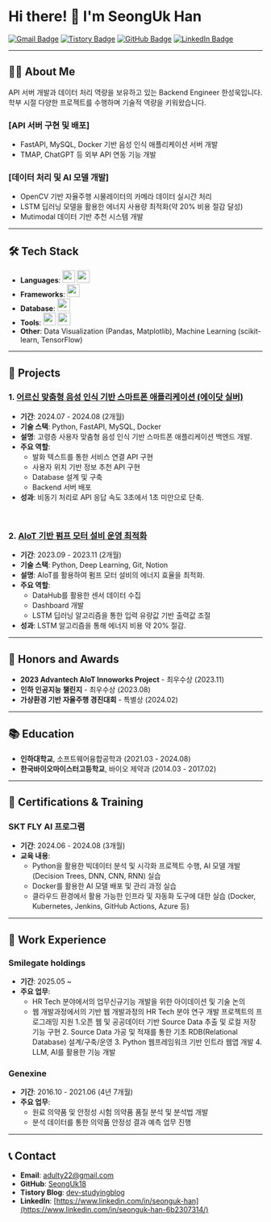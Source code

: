 # Hi there! 👋 I'm SeongUk Han

[![Gmail Badge](https://img.shields.io/badge/Gmail-EA4335.svg?&style=for-the-badge&logo=Gmail&logoColor=white)](mailto:adulty22@gmail.com)
[![Tistory Badge](https://img.shields.io/badge/Tistory-000000.svg?&style=for-the-badge&logo=Tistory&logoColor=white)](https://dev-studyingblog.tistory.com/)
[![GitHub Badge](https://img.shields.io/badge/GitHub-181717.svg?&style=for-the-badge&logo=GitHub&logoColor=white)](https://github.com/SeongUk18)
[![LinkedIn Badge](https://img.shields.io/badge/LinkedIn-0077B5?style=for-the-badge&logo=LinkedIn&logoColor=white)](https://www.linkedin.com/in/seonguk-han-6b2307314/)

---

## 👨‍💻 About Me

API 서버 개발과 데이터 처리 역량을 보유하고 있는 Backend Engineer 한성욱입니다.
학부 시절 다양한 프로젝트를 수행하며 기술적 역량을 키워왔습니다.

### **[API 서버 구현 및 배포]**
- FastAPI, MySQL, Docker 기반 음성 인식 애플리케이션 서버 개발
- TMAP, ChatGPT 등 외부 API 연동 기능 개발
### **[데이터 처리 및 AI 모델 개발]**
- OpenCV 기반 자율주행 시물레이터의 카메라 데이터 실시간 처리
- LSTM 딥러닝 모델을 활용한 에너지 사용량 최적화(약 20% 비용 절감 달성)
- Mutimodal 데이터 기반 추천 시스템 개발


---

## 🛠️ Tech Stack

- **Languages**: <img src="https://img.shields.io/badge/Python-3776AB?style=flat-square&logo=python&logoColor=white" height="25"/> <img src="https://img.shields.io/badge/SQL-336791?style=flat-square&logo=MySQL&logoColor=white" height="25"/>
- **Frameworks**: <img src="https://img.shields.io/badge/FastAPI-009688?style=flat-square&logo=fastapi&logoColor=white" height="25"/>
- **Database**: <img src="https://img.shields.io/badge/MySQL-00758F?style=flat-square&logo=mysql&logoColor=white" height="25"/>
- **Tools**: <img src="https://img.shields.io/badge/Docker-2496ED?style=flat-square&logo=docker&logoColor=white" height="25"/> <img src="https://img.shields.io/badge/Git-F05032?style=flat-square&logo=git&logoColor=white" height="25"/>
- **Other**: Data Visualization (Pandas, Matplotlib), Machine Learning (scikit-learn, TensorFlow)

---

## 🚀 Projects

### 1. [어르신 맞춤형 음성 인식 기반 스마트폰 애플리케이션 (에이닷 실버)](https://github.com/SKT-FLY/bbd-be)
- **기간**: 2024.07 - 2024.08 (2개월)
- **기술 스택**: Python, FastAPI, MySQL, Docker  
- **설명**: 고령층 사용자 맞춤형 음성 인식 기반 스마트폰 애플리케이션 백엔드 개발.
- **주요 역할**:
  - 발화 텍스트를 통한 서비스 연결 API 구현
  - 사용자 위치 기반 정보 추천 API 구현
  - Database 설계 및 구축
  - Backend 서버 배포
- **성과**: 비동기 처리로 API 응답 속도 3초에서 1초 미만으로 단축.
<br>


### 2. [AIoT 기반 펌프 모터 설비 운영 최적화](https://github.com/AIOT-25)
- **기간**: 2023.09 - 2023.11 (2개월)
- **기술 스택**: Python, Deep Learning, Git, Notion
- **설명**: AIoT를 활용하여 펌프 모터 설비의 에너지 효율을 최적화.
- **주요 역할**:
  - DataHub를 활용한 센서 데이터 수집
  - Dashboard 개발
  - LSTM 딥러닝 알고리즘을 통한 입력 유량값 기반 출력값 조절
- **성과**: LSTM 알고리즘을 통해 에너지 비용 약 20% 절감.

---

## 🏅 Honors and Awards

- **2023 Advantech AIoT Innoworks Project** - 최우수상 (2023.11)
- **인하 인공지능 챌린지** - 최우수상 (2023.08)
- **가상환경 기반 자율주행 경진대회** - 특별상 (2024.02)

---

## 📚 Education

- **인하대학교**, 소프트웨어융합공학과 (2021.03 - 2024.08)
- **한국바이오마이스터고등학교**, 바이오 제약과 (2014.03 - 2017.02)

---

## 📜 Certifications & Training

### SKT FLY AI 프로그램
- **기간**: 2024.06 - 2024.08 (3개월)
- **교육 내용**:
  - Python을 활용한 빅데이터 분석 및 시각화 프로젝트 수행, AI 모델 개발(Decision Trees, DNN, CNN, RNN) 실습
  - Docker를 활용한 AI 모델 배포 및 관리 과정 실습
  - 클라우드 환경에서 활용 가능한 인프라 및 자동화 도구에 대한 실습 (Docker, Kubernetes, Jenkins, GitHub Actions, Azure 등)

---

## 💼 Work Experience

### Smilegate holdings
- **기간**: 2025.05 ~
- **주요 업무**:
  - HR Tech 분야에서의 업무신규기능 개발을 위한 아이데이션 및 기술 논의
  - 웹 개발과정에서의 기반 웹 개발과정의 HR Tech 분야 연구 개발 프로젝트의 프로그래밍 지원
    1.오픈 웹 및 공공데이터 기반 Source Data 추출 및 로컬 저장 기능 구현
    2. Source Data 가공 및 적재를 통한 기초 RDB(Relational Database) 설계/구축/운영
    3. Python 웹프레임워크 기반 인트라 웹앱 개발
    4. LLM, AI를 활용한 기능 개발

### Genexine
- **기간**: 2016.10 - 2021.06 (4년 7개월)
- **주요 업무**:
  - 원료 의약품 및 안정성 시험 의약품 품질 분석 및 분석법 개발
  - 분석 데이터를 통한 의약품 안정성 결과 예측 업무 진행

---

## 📞 Contact

- **Email**: [adulty22@gmail.com](mailto:adulty22@gmail.com)
- **GitHub**: [SeongUk18](https://github.com/SeongUk18)
- **Tistory Blog**: [dev-studyingblog](https://dev-studyingblog.tistory.com/)
- **LinkedIn**: [https://www.linkedin.com/in/seonguk-han](https://www.linkedin.com/in/seonguk-han-6b2307314/)
